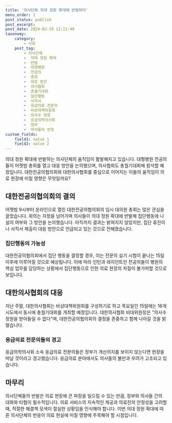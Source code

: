 ```yaml
---
title: '의사단체 의대 정원 확대에 반발하다'
menu_order: 1
post_status: publish
post_excerpt: 
post_date: 2024-02-19 12:21:49
taxonomy:
    category:
        - 사회
    post_tag:
        - 의사단체
        -  의대 정원 확대
        -  반발
        -  대형병원
        -  전공의
        -  총회
        -  대응 방안
        -  의사협회
        -  총궐기대회
        -  집단행동
        -  사직서
        -  응급의료 전문의
        -  비상대책위원회
        -  의사수 정원
        -  응급의학의사회
        -  정부
        -  의사들의 반응
custom_fields:
    field1: value 1
    field2: value 2
---
```


의대 정원 확대에 반발하는 의사단체의 움직임이 활발해지고 있습니다. 대형병원 전공의들이 어젯밤 총회를 열고 대응 방안을 논의했으며, 의사협회도 총궐기대회에 참석할 예정입니다. 대한전공의협의회와 대한의사협회를 중심으로 이어지는 이들의 움직임이 의료 현장에 미칠 영향은 무엇일까요?
## 대한전공의협의회의 결의
어젯밤 9시부터 온라인으로 열린 대한전공의협의회의 임시 대의원 총회는 많은 관심을 끌었습니다. 회의는 자정을 넘어가며 의사들이 의대 정원 확대에 반발해 집단행동에 나설지 여부와 그 방안을 논의했습니다. 아직까지 결과는 밝혀지지 않았지만, 집단 휴진이나 사직서 제출이 대응 방안으로 언급되고 있는 것으로 전해졌습니다.
### 집단행동의 가능성
대한전공의협의회에서 집단 행동을 결정할 경우, 이는 전문의 실기 시험이 끝나는 15일 이후에 이루어질 것으로 예상됩니다. 이에 따라 인턴과 레지던트인 전공의들이 병원의 핵심 업무를 담당하는 상황에서 집단행동으로 인한 의료 현장의 차질이 불가피할 것으로 보입니다.
## 대한의사협회의 대응
지난 주말, 대한의사협회는 비상대책위원회를 구성하기로 하고 목요일인 15일에는 16개 시도에서 동시에 총궐기대회를 개최할 예정입니다. 대한의사협회 비대위원장은 "의사수 정원을 받아들일 수 없다"며, 대한전공의협의회의 결정을 존중하고 함께 나아갈 것을 밝혔습니다.
### 응급의료 전문의들의 경고
응급의학의사회 소속 응급의료 전문의들은 정부가 개선의지를 보이지 않는다면 현장을 떠날 것이라고 경고했습니다. 응급의료 분야에서도 의사들의 불만과 우려가 고조되고 있습니다.
## 마무리
의사단체들의 반발은 의료 현장에 큰 파장을 일으킬 수 있는 만큼, 정부와 의사들 간의 대화와 타협이 필수적입니다. 의료 서비스의 지속적인 제공과 의료진의 안정성을 고려할 때, 적절한 해결책 모색이 절실한 상황임을 인식해야 합니다. 이번 의대 정원 확대에 따른 의사단체의 반응이 의료 현실에 미칠 영향에 주목해야 할 시점입니다.
